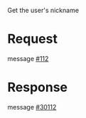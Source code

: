 Get the user's nickname

# Request
message [#112](../../../proto/README.md#action_112)

# Response
message [#30112](../../../proto/README.md#action_30112)